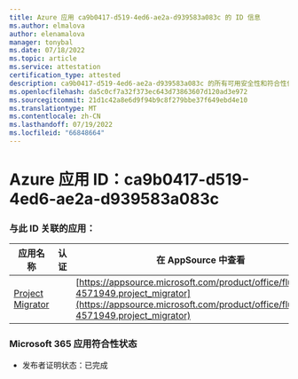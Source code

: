 ```yaml
---
title: Azure 应用 ca9b0417-d519-4ed6-ae2a-d939583a083c 的 ID 信息
ms.author: elmalova
author: elenamalova
manager: tonybal
ms.date: 07/18/2022
ms.topic: article
ms.service: attestation
certification_type: attested
description: ca9b0417-d519-4ed6-ae2a-d939583a083c 的所有可用安全性和符合性信息。
ms.openlocfilehash: da5c0cf7a32f373ec643d73863607d120ad3e972
ms.sourcegitcommit: 21d1c42a8e6d9f94b9c8f279bbe37f649ebd4e10
ms.translationtype: MT
ms.contentlocale: zh-CN
ms.lasthandoff: 07/19/2022
ms.locfileid: "66848664"
---
```

# <a name="azure-app-id-ca9b0417-d519-4ed6-ae2a-d939583a083c"></a>Azure 应用 ID：ca9b0417-d519-4ed6-ae2a-d939583a083c


### <a name="apps-associated-with-this-id"></a>与此 ID 关联的应用：
| **应用名称** | **认证** | **在 AppSource 中查看** |
|--------------|---------------|-----------------------|
| [Project Migrator](../forward/fluentpro-4571949.project_migrator.md) |  | [https://appsource.microsoft.com/product/office/fluentpro-4571949.project_migrator](https://appsource.microsoft.com/product/office/fluentpro-4571949.project_migrator) |

### <a name="microsoft-365-app-compliance-status"></a>Microsoft 365 应用符合性状态
- 发布者证明状态：已完成
